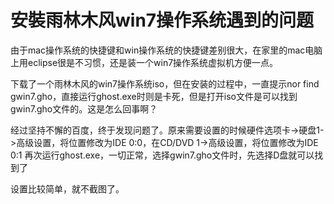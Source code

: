 # 安裝雨林木风win7操作系统遇到的问题

由于mac操作系统的快捷键和win操作系统的快捷键差别很大，在家里的mac电脑上用eclipse很是不习惯，还是装一个win7操作系统虚拟机方便一点。

下载了一个雨林木风的win7操作系统iso，但在安装的过程中，一直提示nor find gwin7.gho，直接运行ghost.exe时则是卡死，但是打开iso文件是可以找到gwin7.gho文件的。这是怎么回事啊？

经过坚持不懈的百度，终于发现问题了。原来需要设置的时候硬件选项卡->硬盘1->高级设置，将位置修改为IDE 0:0，在CD/DVD 1->高级设置，将位置修改为IDE 0:1
再次运行ghost.exe，一切正常，选择gwin7.gho文件时，先选择D盘就可以找到了

设置比较简单，就不截图了。
